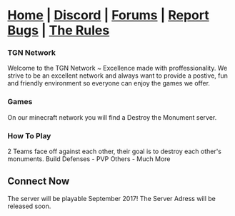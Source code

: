 # [Home](https://tgn-minecraft.github.io/home/) | [Discord](https://discord.gg/m6M4AVx) | [Forums](https://tgn-minecraft-forums.enjin.com/) | [Report Bugs](https://github.com/TGN-Minecraft/issues) | [The Rules](https://github.com/TGN-Minecraft/policies)

### TGN Network
Welcome to the TGN Network ~ Excellence made with proffessionality.
We strive to be an excellent network and always want to provide a
postive, fun and friendly environment so everyone can enjoy the
games we offer.

### Games
On our minecraft network you will find a Destroy the Monument server.

### How To Play
2 Teams face off against each other,
their goal is to destroy each other's monuments.
Build Defenses - PVP Others - Much More

## Connect Now
The server will be playable September 2017!
The Server Adress will be released soon.
